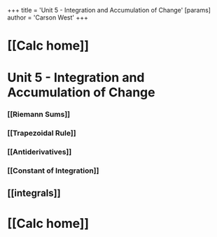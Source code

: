 +++
 title = 'Unit 5 - Integration and Accumulation of Change'
[params]
	author = 'Carson West'
+++
# [[Calc home]]

# Unit 5 - Integration and Accumulation of Change

### [[Riemann Sums]]
### [[Trapezoidal Rule]]
### [[Antiderivatives]]
### [[Constant of Integration]]
## [[integrals]]

# [[Calc home]]